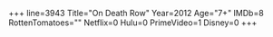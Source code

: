 +++
line=3943
Title="On Death Row"
Year=2012
Age="7+"
IMDb=8
RottenTomatoes=""
Netflix=0
Hulu=0
PrimeVideo=1
Disney=0
+++

